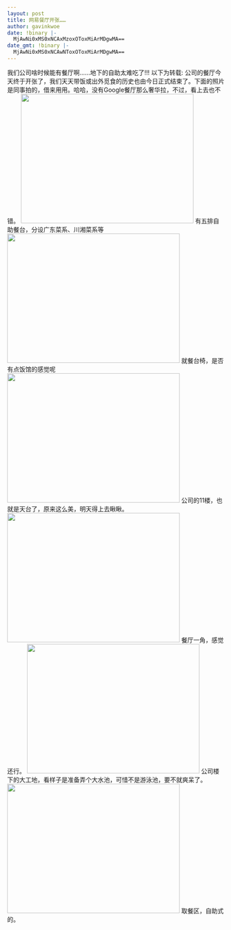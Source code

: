 ```yaml
---
layout: post
title: 网易餐厅开张……
author: gavinkwoe
date: !binary |-
  MjAwNi0xMS0xNCAxMzoxOToxMiArMDgwMA==
date_gmt: !binary |-
  MjAwNi0xMS0xNCAwNToxOToxMiArMDgwMA==
---
```

<div class="content">
我们公司啥时候能有餐厅啊......地下的自助太难吃了!!!
以下为转载:
公司的餐厅今天终于开张了，我们天天带饭或出外觅食的历史也由今日正式结束了。下面的照片是同事拍的，借来用用。哈哈，没有Google餐厅那么奢华拉，不过，看上去也不错。
<img height="300" src="http://www.iamting.com/wp-content/iamtinguploads/2006/11/WindowsLiveWriter/f5e703b29189_9E81/01%5B1%5D.jpg" width="400" alt="" /> 
有五排自助餐台，分设广东菜系、川湘菜系等 
<img height="300" src="http://www.iamting.com/wp-content/iamtinguploads/2006/11/WindowsLiveWriter/f5e703b29189_9E81/02%5B1%5D.jpg" width="400" alt="" /> 
就餐台椅，是否有点饭馆的感觉呢 
<img height="300" src="http://www.iamting.com/wp-content/iamtinguploads/2006/11/WindowsLiveWriter/f5e703b29189_9E81/03%5B1%5D.jpg" width="400" alt="" /> 
公司的11楼，也就是天台了，原来这么美，明天得上去瞅瞅。 
<img height="300" src="http://www.iamting.com/wp-content/iamtinguploads/2006/11/WindowsLiveWriter/f5e703b29189_9E81/04%5B1%5D.jpg" width="400" alt="" /> 
餐厅一角，感觉还行。 
<img height="300" src="http://www.iamting.com/wp-content/iamtinguploads/2006/11/WindowsLiveWriter/f5e703b29189_9E81/05%5B1%5D.jpg" width="400" alt="" /> 
公司楼下的大工地，看样子是准备弄个大水池，可惜不是游泳池，要不就爽呆了。 
<img height="300" src="http://www.iamting.com/wp-content/iamtinguploads/2006/11/WindowsLiveWriter/f5e703b29189_9E81/06%5B1%5D.jpg" width="400" alt="" /> 
取餐区，自助式的。</div>
